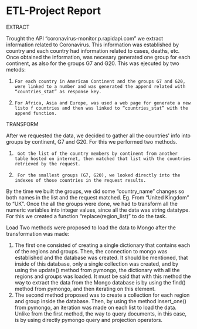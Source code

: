 # ETL-Project Report 

EXTRACT 

Trought the API “coronavirus-monitor.p.rapidapi.com” we extract information related to Coronavirus. This information was established by country and each country had information related to cases, deaths, etc. Once obtained the information, was necesary generated one group for each continent, as also for the groups G7 and G20. This was ejecuted by two metods:
1.     For each country in American Continent and the groups G7 and G20, were linked to a number and was generated the append related with “countries_stat” as response key.
2.     For Africa, Asia and Europe, was used a web page for generate a new listo f countries and then was linked to “countries_stat” with the append function.

TRANSFORM

After we requested the data, we decided to gather all the countries' info into groups by continent, G7 and G20.
For this we performed two methods.
1.      Got the list of the country members by continent from another table hosted on internet, then matched that list with the countries retrieved by the request.
2.      For the smallest groups (G7, G20), we looked directly into the indexes of those countries in the request results.
By the time we built the groups, we did some “country_name” changes so both names in the list and the request matched. Eg. From “United Kingdom” to “UK”.
Once the all the groups were done, we had to transform all the numeric variables into integer values, since all the data was string datatype. For this we created a function “replace(region_list)” to do the task.

Load
Two methods were proposed to load the data to Mongo after the transformation was made:
1.    The first one consisted of creating a single dictionary that contains each of the regions and groups. Then, the connection to mongo was established and the database was created. It should be mentioned, that inside of this database, only a single collection was created, and by using the update() method from pymongo, the dictionary with all the regions and groups was loaded. It must be said that with this method the way to extract the data from the Mongo database is by using the find() method from pymongo, and then iterating on this element.
2.    The second method proposed was to create a collection for each region and group inside the database. Then, by using the method  insert_one() from pymongo, an iteration was made on each list to load the data. Unlike from the first method, the way to query documents, in this case, is by using directly pymongo query and projection operators.
